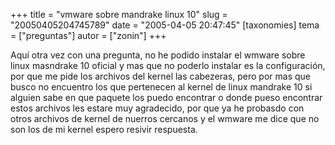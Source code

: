 +++
title = "vmware sobre mandrake linux 10"
slug = "20050405204745789"
date = "2005-04-05 20:47:45"
[taxonomies]
tema = ["preguntas"]
autor = ["zonin"]
+++

Aquí otra vez con una pregunta, no he podido instalar el wmware sobre
linux masndrake 10 oficial y mas que no poderlo instalar es la
configuración, por que me pide los archivos del kernel las cabezeras,
pero por mas que busco no encuentro los que pertenecen al kernel de
linux mandrake 10 si alguien sabe en que paquete los puedo encontrar o
donde pueso encontrar estos archivos les estare muy agradecido, por que
ya he probasdo con otros archivos de kernel de nuerros cercanos y el
wmware me dice que no son los de mi kernel espero resivir respuesta.

